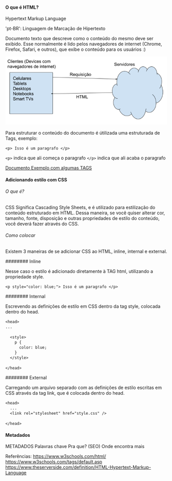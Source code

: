 #### O que é HTML?

Hypertext Markup Language

'pt-BR': Linguagem de Marcação de Hipertexto

Documento texto que descreve como o conteúdo do mesmo deve ser exibido. Esse normalmente é lido pelos navegadores de internet (Chrome, Firefox, Safari, e outros), que exibe o conteúdo para os usuários :)

![HTML na internet](./html_na_internet.png)

Para estruturar o conteúdo do documento é útilizada uma estruturada de Tags, exemplo:

```
<p> Isso é um paragrafo </p>
```

`<p>` indica que ali começa o paragrafo
`</p>` indica que ali acaba o paragrafo

[Documento Exemplo com algumas TAGS](example.html)


#### Adicionando estilo com CSS

###### O que é?

CSS Significa Cascading Style Sheets, e é utilizado para estilização do conteúdo estruturado em HTML. Dessa maneira, se você quiser alterar cor, tamanho, fonte, disposição e outras propriedades de estilo do conteúdo, você deverá fazer através do CSS.

###### Como colocar

Existem 3 maneiras de se adicionar CSS ao HTML, inline, internal e external.

######## Inline

Nesse caso o estilo é adicionado diretamente à TAG html, utilizando a propriedade style.

```
<p style="color: blue;"> Isso é um paragrafo </p>
```

######## Internal

Escrevendo as definições de estilo em CSS dentro da tag style, colocada dentro do head.

```
<head>
...

  <style>
    p {
      color: blue;
    }
  </style>

</head>
```

######## External

Carregando um arquivo separado com as definições de estilo escritas em CSS através da tag link, que é colocada dentro do head.

```
<head>
  ...
  <link rel="stylesheet" href="style.css" />

</head>
```

#### Metadados

METADADOS
Palavras chave
Pra que? (SEO)
Onde encontra mais


Referências:
https://www.w3schools.com/html/
https://www.w3schools.com/tags/default.asp
https://www.theserverside.com/definition/HTML-Hypertext-Markup-Language
